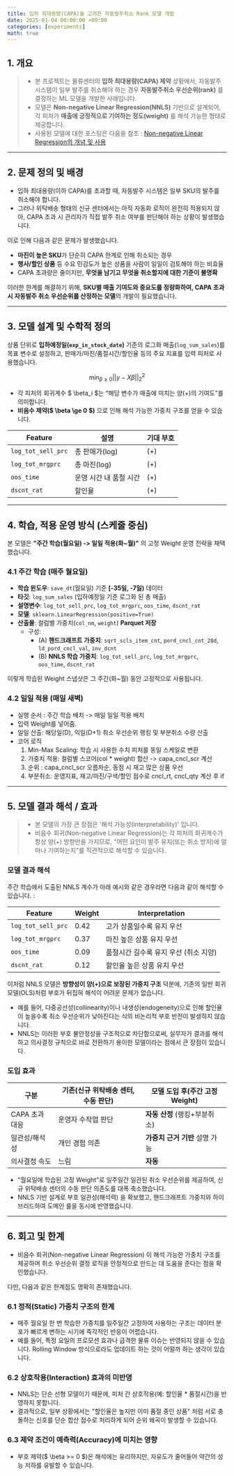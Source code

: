 ```yaml
---
title: 입하 최대용량(CAPA)을 고려한 자동발주취소 Rank 모델 개발
date: 2025-01-04 00:00:00 +09:00
categories: [experiments]
math: true
---
```


## 1. 개요

> - 본 프로젝트는 물류센터의 **입하 최대용량(CAPA) 제약** 상황에서, 자동발주 시스템이 일부 발주를 취소해야 하는 경우 **자동발주취소 우선순위(rank)** 를 결정하는 ML 모델을 개발한 사례입니다.
> - 모델은 **Non-negative Linear Regression(NNLS)** 기반으로 설계되어, 각 피처가 **매출에 긍정적으로 기여하는 정도(weight)** 를 해석 가능한 형태로 제공합니다.
> - 사용된 모델에 대한 포스팅은 다음을 참조 : [Non-negative Linear Regression의 개념 및 사용](https://data-bility.github.io/posts/Non-negative-Linear-Regression%EC%9D%98-%EA%B0%9C%EB%85%90-%EB%B0%8F-%EC%82%AC%EC%9A%A9/)

---

## 2. 문제 정의 및 배경

- 입하 최대용량(이하 CAPA)를 초과할 때, 자동발주 시스템은 일부 SKU의 발주를 취소해야 합니다.
- 그러나 위탁배송 형태의 신규 센터에서는 아직 자동화 로직이 완전히 적용되지 않아, CAPA 초과 시 관리자가 직접 발주 취소 여부를 판단해야 하는 상황이 발생했습니다.

이로 인해 다음과 같은 문제가 발생했습니다.

- **마진이 높은 SKU**가 단순히 CAPA 한계로 인해 취소되는 경우
- **행사/할인 상품** 등 수요 민감도가 높은 상품을 사람이 일일이 검토해야 하는 비효율
- CAPA 초과량은 줄이지만, **무엇을 남기고 무엇을 취소할지에 대한 기준이 불명확**

이러한 한계를 해결하기 위해, **SKU별 매출 기여도와 중요도를 정량화하여, CAPA 초과 시 자동발주 취소 우선순위를 산정하는 모델**의 개발이 필요했습니다.

---

## 3. 모델 설계 및 수학적 정의

상품 단위로 **입하예정일(`exp_in_stock_date`)** 기준의 로그화 매출(`log_sum_sales`)를 목표 변수로 설정하고, 판매가/마진/품절시간/할인율 등의 주요 지표를 입력 피처로 사용했습니다.

$$
\min_{\beta \ge 0} ||y - X\beta||_2^2
$$

- 각 피처의 회귀계수 $ \beta_i $는 “해당 변수가 매출에 미치는 양(+)의 기여도”를 의미합니다.
- **비음수 제약($ \beta \ge 0 $)** 으로 인해 해석 가능한 가중치 구조를 얻을 수 있습니다.

| Feature | 설명 | 기대 부호 |
|----------|------|-------|
| `log_tot_sell_prc` | 총 판매가(log) | (+)   |
| `log_tot_mrgprc` | 총 마진(log) | (+)   |
| `oos_time` | 운영 시간 내 품절 시간 | (+)   |
| `dscnt_rat` | 할인율 | (+)   |


---

## 4. 학습, 적용 운영 방식 (스케줄 중심)

본 모델은 **"주간 학습(월요일) -> 일일 적용(화~월)"** 의 고정 Weight 운영 전략을 채택했습니다.

### 4.1 주간 학습 (매주 월요일)

- **학습 윈도우**: `save_dt`(월요일) 기준 **[-35일, -7일)** 데이터
- **타깃**: `log_sum_sales` (입하예정일 기준 로그화 된 총 매출)
- **설명변수**: `log_tot_sell_prc`, `log_tot_mrgprc`, `oos_time`, `dscnt_rat`
- **모델**: `sklearn.LinearRegression(positive=True)`
- **산출물**: 컬럼별 가중치(`col_nm`, `weight`) **Parquet 저장**
  - 구성:
    - (A) **핸드크래프트 가중치**: `sqrt_scls_item_cnt`, `pord_cncl_cnt_28d`, `ld_pord_cncl_val`, `inv_dcnt`
    - (B) **NNLS 학습 가중치**: `log_tot_sell_prc`, `log_tot_mrgprc`, `oos_time`, `dscnt_rat`

이렇게 학습된 Weight 스냅샷은 그 주간(화~월) 동안 고정적으로 사용됩니다.

### 4.2 일일 적용 (매일 새벽)
- 실행 순서 : 주간 학습 배치 -> 매일 일일 적용 배치 
- 입력 Weight를 넣어줌.
- 일일 산출: 해당일(D), 익일(D+1) 취소 우선순위 랭킹 및 부분취소 수량 산출
- 코어 로직
  1. Min-Max Scaling: 학습 시 사용한 수치 피처를 동일 스케일로 변환
  2. 가중치 적용: 컬럼별 스코어(col * weight) 합산 -> capa_cncl_scr 계산 
  3. 순위 : capa_cncl_scr 오름차순, 동점 시 재고 많은 상품 우선 
  4. 부분취소: 운영지표, 재고/마진/구색/할인 점수로 cncl_rt, cncl_qty 계산 후 if

---

## 5. 모델 결과 해석 / 효과

> - 본 모델의 가장 큰 장점은 '해석 가능성(interpretability)' 입니다. 
> - 비음수 회귀(Non-negative Linear Regression)는 각 피처의 회귀계수가 항상 양(+) 방향만을 가지므로, "어떤 요인이 발주 유지(또는 취소 방지)에 얼마나 기여하는지"를 직관적으로 해석할 수 있습니다.

### 모델 결과 해석

주간 학습에서 도출된 NNLS 계수가 아래 예시와 같은 경우라면 다음과 같이 해석할 수 있습니다. :

| Feature            | Weight | Interpretation                 |
| ------------------ | ------ |--------------------------------|
| `log_tot_sell_prc` | 0.42   | 고가 상품일수록 유지 우선                 |
| `log_tot_mrgprc`   | 0.37   | 마진 높은 상품 유지 우선                 |
| `oos_time`         | 0.09   | 품절시간 길수록 유지 우선 (취소 지양) |
| `dscnt_rat`        | 0.12   | 할인율 높은 상품 유지 우선                |


이처럼 NNLS 모델은 **방향성이 양(+)으로 보장된 가중치 구조** 덕분에, 기존의 일반 회귀모델(OLS)처럼 부호가 뒤집혀 해석이 어려운 문제가 없습니다.

- 예를 들어, 다중공선성(collinearity)이나 내생성(endogeneity)으로 인해 할인율이 높을수록 취소 우선순위가 낮아진다는 식의 비논리적 부호 반전이 발생하지 않습니다.
- NNLS는 이러한 부호 불안정성을 구조적으로 차단함으로써, 실무자가 결과를 해석하고 의사결정 규칙으로 바로 전환하기 용이한 모델이라는 점에서 큰 장점이 있습니다.

### 도입 효과


| 구분         | 기존(신규 위탁배송 센터, 수동 판단) | 모델 도입 후(주간 고정 Weight) |
| ---------- | --------------------- |-----------------------|
| CAPA 초과 대응 | 운영자 수작업 판단            | **자동 산정** (랭킹+부분취소)   |
| 일관성/해석성    | 개인 경험 의존              | **가중치 근거 기반** 설명 가능   |
| 의사결정 속도    | 느림                    | **자동**                |



- "월요일에 학습된 고정 Weight"로 일주일간 일관된 취소 우선순위를 제공하여, 신규 위탁배송 센터의 수동 판단 의존도를 대폭 축소했습니다.
- NNLS 기반 설계로 부호 일관성(해석력) 을 확보했고, 핸드크래프트 가중치와 하이브리드하여 도메인 룰을 동시에 반영했습니다.


---


## 6. 회고 및 한계
- 비음수 회귀(Non-negative Linear Regression) 이 해석 가능한 가중치 구조를 제공하며 취소 우선순위 결정 로직을 안정적으로 만드는 데 도움을 준다는 점을 확인했습니다.

다만, 다음과 같은 한계점도 명확히 존재했습니다.

### 6.1 정적(Static) 가중치 구조의 한계
- 매주 월요일 한 번 학습한 가중치를 일주일간 고정하여 사용하는 구조는 데이터 분포가 빠르게 변하는 시기에 즉각적인 반응이 어렵습니다. 
- 예를 들어, 특정 요일의 프로모션 효과나 급격한 물류 이슈는 반영되지 않을 수 있습니다. Rolling Window 방식으로라도 업데이트 하는 것이 어떨까 하는 생각이 있습니다.

### 6.2 상호작용(Interaction) 효과의 미반영
- NNLS는 단순 선형 모델이기 때문에, 피처 간 상호작용(예: 할인율 * 품절시간)을 반영하지 못합니다.
- 결과적으로, 일부 상황에서는 "할인율은 높지만 이미 품절 중인 상품" 처럼 서로 충돌하는 신호를 단순 합산 점수로 처리하게 되어 순위 왜곡이 발생할 수 있습니다.

### 6.3 제약 조건이 예측력(Accuracy)에 미치는 영향
- 부호 제약($ \beta >= 0 $)은 해석에는 유리하지만, 자유도가 줄어들어 약간의 성능 저하를 유발할 수 있습니다.

